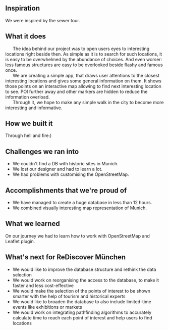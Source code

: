 
## Inspiration
We were inspired by the sewer tour.
## What it does
&nbsp;&nbsp;&nbsp;&nbsp;&nbsp;&nbsp;The idea behind our project was to open users eyes to interesting locations right beside then. As simple as it is to search for such locations, it is easy to be overwhelmed by the abundance of choices. And even worser: less famous structures are easy to be overlooked beside flashy and famous once.<br />
&nbsp;&nbsp;&nbsp;&nbsp;&nbsp;&nbsp;We are creating a simple app, that draws user attentions to the closest interesting locations and gives some general information on them.
It shows those points on an interactive map allowing to find next interesting location to see. 
POI further away and other markers are hidden to reduce the information overload.<br />
&nbsp;&nbsp;&nbsp;&nbsp;&nbsp;&nbsp;Through it, we hope to make any simple walk in the city to become more interesting and informative.

## How we built it
Through hell and fire:)
## Challenges we ran into
- We couldn't find a DB with historic sites in Munich.
- We lost our designer and had to learn a lot.
- We had problems with customising the OpenStreetMap.
## Accomplishments that we're proud of
- We have managed to create a huge database in less than 12 hours.
- We combined visually interesting map representation of Munich.
## What we learned
On our journey we had to learn how to work with OpenStreetMap and Leaflet plugin.
## What's next for ReDiscover München
- We would like to improve the database structure and rethink the data selection
- We would work on reorganising the access to the database, to make it faster and less cost-effective
- We would make the selection of the points of interest to be shown smarter with the help of tourism and historical experts
- We would like to broaden the database to also include limited-time events like exhibitions or markets
- We would work on integrating pathfinding algorithms to accurately calculate time to reach each point of interest and help users to find locations
